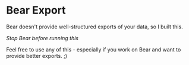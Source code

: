 # Bear Export
Bear doesn't provide well-structured exports of your data, so I built this.

*Stop Bear before running this*

Feel free to use any of this - especially if you work on Bear and want to provide better exports. ;)
